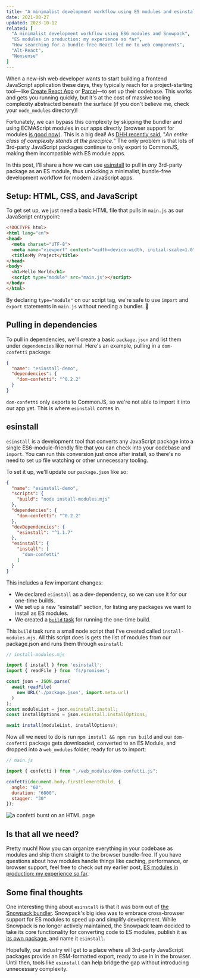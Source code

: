 ```yaml
---
title: "A minimalist development workflow using ES modules and esinstall"
date: 2021-08-27
updated: 2023-10-12
related: [
  "A minimalist development workflow using ES6 modules and Snowpack",
  "ES modules in production: my experience so far",
  "How searching for a bundle-free React led me to web components",
  "Alt-React",
  "Nonsense"
]
---
```


When a new-ish web developer wants to start building a frontend JavaScript application these days, they typically reach for a project-starting tool—like [Create React App](https://github.com/facebook/create-react-app) or [Parcel](https://parceljs.org/)—to set up their codebase. This works and gets you running quickly, but it's at the cost of massive tooling complexity abstracted beneath the surface (if you don't believe me, check your `node_modules` directory)!

Fortunately, we can bypass this complexity by skipping the bundler and using ECMAScript modules in our apps directly (browser support for modules [is good now](https://caniuse.com/es6-module)). This is a big deal! As [DHH recently said](https://world.hey.com/dhh/modern-web-apps-without-javascript-bundling-or-transpiling-a20f2755), "*An entire class of complexity stands at the precipice.*" The only problem is that lots of 3rd-party JavaScript packages continue to only export to CommonJS, making them incompatible with ES module apps.

In this post, I'll share a how we can use [esinstall](https://github.com/snowpackjs/snowpack/tree/main/esinstall) to pull in *any* 3rd-party package as an ES module, thus unlocking a minimalist, bundle-free development workflow for modern JavaScript apps.

## Setup: HTML, CSS, and JavaScript

To get set up, we just need a basic HTML file that pulls in `main.js` as our JavaScript entrypoint:

```html
<!DOCTYPE html>
<html lang="en">
<head>
  <meta charset="UTF-8">
  <meta name="viewport" content="width=device-width, initial-scale=1.0">
  <title>My Project</title>
</head>
<body>
  <h1>Hello World</h1>
  <script type="module" src="main.js"></script>
</body>
</html>
```

By declaring `type="module"` on our script tag, we're safe to use `import` and `export` statements in `main.js` without needing a bundler. 💪

## Pulling in dependencies

To pull in dependencies, we'll create a basic `package.json` and list them under `dependencies` like normal. Here's an example, pulling in a `dom-confetti` package:

```json
{
  "name": "esinstall-demo",
  "dependencies": {
    "dom-confetti": "^0.2.2"
  }
}
```

`dom-confetti` only exports to CommonJS, so we're not able to import it into our app yet. This is where `esinstall` comes in.

## esinstall

`esinstall` is a development tool that converts any JavaScript package into a single ES6-module-friendly file that you can check into your codebase and `import`. You can run this conversion just once after install, so there's no need to set up file watching or other unnecessary tooling.

To set it up, we'll update our `package.json` like so:

```json
{
  "name": "esinstall-demo",
  "scripts": {
    "build": "node install-modules.mjs"
  },
  "dependencies": {
    "dom-confetti": "^0.2.2"
  },
  "devDependencies": {
    "esinstall": "^1.1.7"
  },
  "esinstall": {
    "install": [
      "dom-confetti"
    ]
  }
}
```

This includes a few important changes:

* We declared `esinstall` as a dev-dependency, so we can use it for our one-time builds.
* We set up a new "esinstall" section, for listing any packages we want to install as ES modules.
* We created a [`build` task](https://docs.npmjs.com/cli/v7/using-npm/scripts) for running the one-time build.

This `build` task runs a small node script that I've created called `install-modules.mjs`. All this script does is gets the list of modules from our package.json and runs them through `esinstall`:

```js
// install-modules.mjs

import { install } from 'esinstall';
import { readFile } from 'fs/promises';

const json = JSON.parse(
  await readFile(
    new URL('./package.json', import.meta.url)
  )
);
const moduleList = json.esinstall.install;
const installOptions = json.esinstall.installOptions;

await install(moduleList, installOptions);
```

Now all we need to do is run `npm install && npm run build` and our `dom-confetti` package gets downloaded, converted to an ES Module, and dropped into a `web_modules` folder, ready for us to import:

```js
// main.js

import { confetti } from "./web_modules/dom-confetti.js";

confetti(document.body.firstElementChild, {
  angle: "60",
  duration: "6000",
  stagger: "30"
});
```

![a confetti burst on an HTML page]({{site.url}}/assets/images/confetti.gif)

## Is that all we need?

Pretty much! Now you can organize everything in your codebase as modules and ship them straight to the browser bundle-free. If you have questions about how modules handle things like caching, performance, or browser support, feel free to check out my earlier post, [ES modules in production: my experience so far]({{site.url}}/2020/10/23/es-modules-in-production-my-experience-so-far/).

## Some final thoughts

One interesting thing about `esinstall` is that it was born out of [the Snowpack bundler](https://www.snowpack.dev). Snowpack's big idea was to embrace cross-browser support for ES modules to speed up and simplify development. While Snowpack is no longer actively maintained, the Snowpack team decided to take its core functionality for converting code to ES modules, publish it as [its own package](https://www.npmjs.com/package/esinstall), and name it `esinstall`.

Hopefully, our industry will get to a place where all 3rd-party JavaScript packages provide an ESM-formatted export, ready to use in in the browser. Until then, tools like `esinstall` can help bridge the gap without introducing unnecessary complexity.

